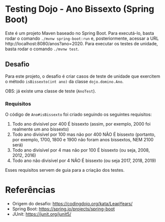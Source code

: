 # Testing Dojo - Ano Bissexto (Spring Boot)

Este é um projeto Maven baseado no Spring Boot. Para executá-lo, basta rodar o comando `./mvnw spring-boot:run` e, 
posteriormente, acessar a URL http://localhost:8080/anos?ano=2020. Para executar os testes de unidade, basta rodar
o comando `./mvnw test`.

## Desafio

Para este projeto, o desafio é criar casos de teste de unidade que exercitem o método `isBissexto(int ano)` da classe
`dojo.domino.Ano`. 

OBS: já existe uma classe de teste (`AnoTest`).

### Requisitos

O código de `Ano#isBissexto` foi criado seguindo os seguintes requisitos:

1. Todo ano divisível por 400 É bissexto (assim, por exemplo, 2000 foi realmente um ano bissexto)
2. Todo ano divisível por 100 mas não por 400 NÃO É bissexto (portanto, por exemplo, 1700, 1800 e 1900 não foram anos
bissextos, NEM 2100 será)
3. Todo ano divisível por 4 mas não por 100 É bissexto (ou seja, 2008, 2012, 2016) 
4. Todo ano não divisível por 4 NÃO É bissexto (ou seja 2017, 2018, 2019)

Esses requisitos servem de guia para a criação dos testes.

# Referências

- Origem do desafio: https://codingdojo.org/kata/LeapYears/
- Spring Boot: https://spring.io/projects/spring-boot
- JUnit: https://junit.org/junit5/